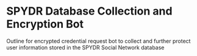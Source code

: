 # SPYDR Database Collection and Encryption Bot
Outline for encrypted credential request bot to collect and further protect user information stored in the SPYDR Social Network database
